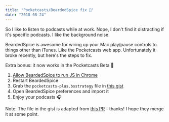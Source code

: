 ```yaml
---
title: "Pocketcasts/BeardedSpice fix 💚"
date: "2018-08-24"
---
```


So I like to listen to podcasts while at work. Nope, I don't find it distracting if it's specific podcasts. I like the background noise.

BeardedSpice is awesome for wiring up your Mac play/pause controls to things other than iTunes. Like the
Pocketcasts web app. Unfortunately it broke recently, but here's the steps to fix.

Extra bonus: it now works in the Pocketcasts Beta 🎉

1. [Allow BeardedSpice to run JS in Chrome]( https://github.com/beardedspice/beardedspice/wiki/Won't-work-issue-after-Chrome-Update-(68.0.3440.75-and-later))
2. Restart BeardedSpice
3. Grab the `pocketcasts-plus.bsstrategy` file in [this gist](https://gist.github.com/40thieves/a9c506e4a0bc00588540f48be8bca1ac)
4. Open BeardedSpice preferences and import it
5. Enjoy your podcasts 🎧

Note: The file in the gist is adapted from [this PR](https://github.com/beardedspice/beardedspice/pull/767) - thanks! I hope they merge it at some point.
